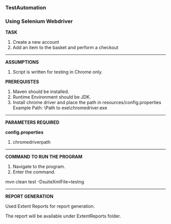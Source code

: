 ### TestAutomation
### Using Selenium Webdriver

**TASK**

1. Create a new account
2. Add an item to the basket and perform a checkout

---

**ASSUMPTIONS**
1. Script is written for testing in Chrome only.


**PREREQUISTES**
1. Maven should be installed.
2. Runtime Environment should be JDK.
3. Install chrome driver and place the path in resources/config.properties
   Example Path: \\Path to exe\\chromedriver.exe

---

**PARAMETERS REQUIRED**

**config.properties**
1. chromedriverpath

---

**COMMAND TO RUN THE PROGRAM**

1. Navigate to the program.
2. Enter the command.

mvn clean test -DsuiteXmlFile=testng

---

**REPORT GENERATION**

Used Extent Reports for report generation.

The report will be available under ExtentReports folder.

